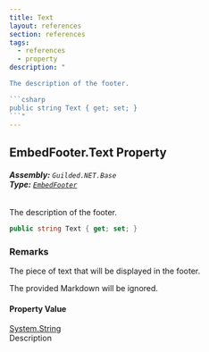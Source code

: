 ```yaml
---
title: Text
layout: references
section: references
tags:
  - references
  - property
description: "

The description of the footer.

```csharp
public string Text { get; set; }
```"
---
```


## EmbedFooter.Text Property
###### **Assembly:** `Guilded.NET.Base`<br/>**Type:** [`EmbedFooter`](EmbedFooter 'Guilded.NET.Base.Embeds.EmbedFooter')

The description of the footer.

```csharp
public string Text { get; set; }
```

### Remarks
  
The piece of text that will be displayed in the footer.  
  
The provided Markdown will be ignored.

#### Property Value
[System.String](https://docs.microsoft.com/en-us/dotnet/api/System.String 'System.String')  
Description
